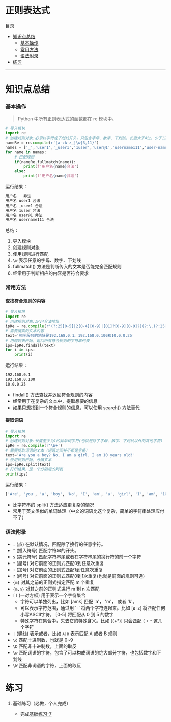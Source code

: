 # 正则表达式
目录
- [知识点总结](#知识点总结)
    - [基本操作](#基本操作)
    - [常用方法](#常用方法)
    - [语法附录](#语法附录)
- [练习](#练习)
---
# 知识点总结

### 基本操作
> Python 中所有正则表达式的函数都在 re 模块中。

```python
# 导入模块
import re
# 创建规则对象:必须以字母或下划线开头，只包含字母、数字、下划线，长度大于4位，少于12位
nameRe = re.compile(r'[a-zA-z_]\w{3,11}')
names = ['_','user1','_user1','1user','user@1','username111','user-name']
for name in names:
    # 匹配规则
    if(nameRe.fullmatch(name)):
        print(f'用户名{name}合法')
    else:
        print(f'用户名{name}非法')
```
运行结果：
```sh
用户名 _ 非法
用户名 user1 合法
用户名 _user1 合法
用户名 1user 非法
用户名 user@1 非法
用户名 username111 合法
```
总结：
1. 导入模块
2. 创建规则对象
3. 使用规则进行匹配
4. `\w` 表示任意的字母、数字、下划线 
5. fullmatch() 方法是判断传入的文本是否能完全匹配规则
6. 经常用于判断相应的内容是否符合要求

### 常用方法

#### 查找符合规则的内容
```python
# 导入模块
import re
# 创建规则对象:IPv4合法地址
ipRe = re.compile(r'(?:25[0-5]|2[0-4][0-9]|[01]?[0-9][0-9]?)(?:\.(?:25[0-5]|2[0-4][0-9]|[01]?[0-9][0-9]?)){3}')
# 需要搜索的文本内容
text='相关服务的地址是192.168.0.1、192.168.0.100和10.0.0.25'
# 用规则去匹配，返回所有符合规则的字符串列表
ips=ipRe.findall(text)
for i in ips:
    print(i)
```
运行结果：
```sh
192.168.0.1
192.168.0.100
10.0.0.25
```
- findall() 方法查找并返回符合规则的内容
- 经常用于在复杂的文本中，提取想要的信息
- 如果只想找到一个符合规则的信息，可以使用 search() 方法替代

#### 提取词语
```python
# 导入模块
import re
# 创建规则对象:长度至少为1的非单词字符(也就是除了字母、数字、下划线以外的其他字符)
ipRe = re.compile(r'\W+')
# 需要提取词语的文本（词语之间并不都是空格）
text='Are you a boy? No, I am a girl. I am 10 years old!'
# 使用规则匹配，分隔文本
ips=ipRe.split(text)
# 打印结果，是一个分隔后的列表
print(ips)
```
运行结果：
```sh
['Are', 'you', 'a', 'boy', 'No', 'I', 'am', 'a', 'girl', 'I', 'am', '10', 'years', 'old', '']
```
- 比字符串的 split() 方法适应更复杂的情况
- 常用于英文类似的单词处理（中文的词语比这个复杂，简单的字符串处理应付不了）

### 语法附录
- `.` (点) 在默认情况，匹配除了换行的任意字符。
- `^` (插入符号) 匹配字符串的开头。
- `$` (美元符号) 匹配字符串尾或者在字符串尾的换行符的前一个字符
- `*` (星号) 对它前面的正则式匹配0到任意次重复
- `+` (加号) 对它前面的正则式匹配1到任意次重复
- `?` (问号) 对它前面的正则式匹配0到1次重复(也就是前面的规则可选)
- `{m}` 对其之前的正则式指定匹配 m 个重复
- `{m,n}` 对其之前的正则式进行 m 到 n 次匹配
- `[]` (一对方框) 用于表示一个字符集合
    - 字符可以单独列出，比如 [amk] 匹配 'a'， 'm'， 或者 'k'。
    - 可以表示字符范围，通过用 '-' 将两个字符连起来。比如 [a-z] 将匹配任何小写ASCII字符， [0-5] 将匹配从 0 到 5 的数字
    - 特殊字符在集合中，失去它的特殊含义。比如 [(+*)] 只会匹配 `(` `+` `*` 这几个字符
- `|` (竖线) 表示或者，比如 `A|B` 表示匹配 A 或者 B 规则   
- `\d` 匹配十进制数，也就是 0~9 
- `\D` 匹配非十进制数，上面的取反
- `\w` 匹配词语的字符，包含了可以构成词语的绝大部分字符，也包括数字和下划线
- `\W` 匹配非词语的字符，上面的取反

# 练习
1. 基础练习（必做，个人完成）

    - 完成[基础练习-7](/python/lab/lab-7.md)





